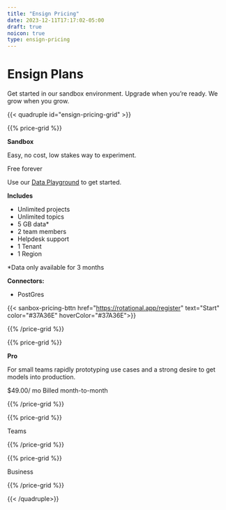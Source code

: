 ```yaml
---
title: "Ensign Pricing"
date: 2023-12-11T17:17:02-05:00
draft: true
noicon: true
type: ensign-pricing
---
```


# Ensign Plans

Get started in our sandbox environment. Upgrade when you’re ready. We grow when you grow.

<!-- Price Grid -->

{{< quadruple id="ensign-pricing-grid" >}}

{{% price-grid %}}

**Sandbox**

Easy, no cost, low stakes way to experiment.

Free forever

Use our [Data Playground](/data-playground) to get started.

**Includes**
- Unlimited projects
- Unlimited topics
- 5 GB data*
- 2 team members
- Helpdesk support
- 1 Tenant
- 1 Region

*Data only available for 3 months

**Connectors:**
- PostGres

<!-- Button -->
{{< sanbox-pricing-bttn href="https://rotational.app/register" text="Start" color="#37A36E" hoverColor="#37A36E">}}

{{% /price-grid %}}

{{% price-grid %}}

**Pro**

For small teams rapidly prototyping use cases and a strong desire to get models into production.

$49.00/ mo
Billed month-to-month

{{% /price-grid %}}

{{% price-grid %}}

Teams

{{% /price-grid %}}

{{% price-grid %}}

Business

{{% /price-grid %}}

{{< /quadruple>}}

<!-- VPC -->